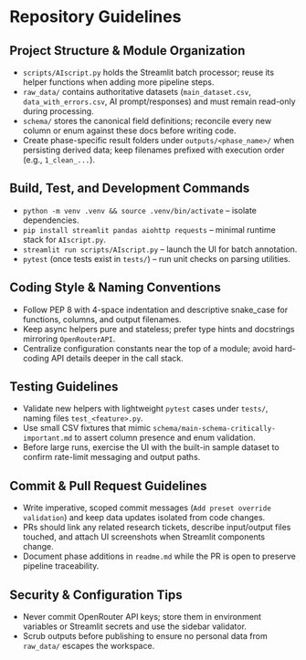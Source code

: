 # Repository Guidelines

## Project Structure & Module Organization
- `scripts/AIscript.py` holds the Streamlit batch processor; reuse its helper functions when adding more pipeline steps.
- `raw_data/` contains authoritative datasets (`main_dataset.csv`, `data_with_errors.csv`, AI prompt/responses) and must remain read-only during processing.
- `schema/` stores the canonical field definitions; reconcile every new column or enum against these docs before writing code.
- Create phase-specific result folders under `outputs/<phase_name>/` when persisting derived data; keep filenames prefixed with execution order (e.g., `1_clean_...`).

## Build, Test, and Development Commands
- `python -m venv .venv && source .venv/bin/activate` – isolate dependencies.
- `pip install streamlit pandas aiohttp requests` – minimal runtime stack for `AIscript.py`.
- `streamlit run scripts/AIscript.py` – launch the UI for batch annotation.
- `pytest` (once tests exist in `tests/`) – run unit checks on parsing utilities.

## Coding Style & Naming Conventions
- Follow PEP 8 with 4-space indentation and descriptive snake_case for functions, columns, and output filenames.
- Keep async helpers pure and stateless; prefer type hints and docstrings mirroring `OpenRouterAPI`.
- Centralize configuration constants near the top of a module; avoid hard-coding API details deeper in the call stack.

## Testing Guidelines
- Validate new helpers with lightweight `pytest` cases under `tests/`, naming files `test_<feature>.py`.
- Use small CSV fixtures that mimic `schema/main-schema-critically-important.md` to assert column presence and enum validation.
- Before large runs, exercise the UI with the built-in sample dataset to confirm rate-limit messaging and output paths.

## Commit & Pull Request Guidelines
- Write imperative, scoped commit messages (`Add preset override validation`) and keep data updates isolated from code changes.
- PRs should link any related research tickets, describe input/output files touched, and attach UI screenshots when Streamlit components change.
- Document phase additions in `readme.md` while the PR is open to preserve pipeline traceability.

## Security & Configuration Tips
- Never commit OpenRouter API keys; store them in environment variables or Streamlit secrets and use the sidebar validator.
- Scrub outputs before publishing to ensure no personal data from `raw_data/` escapes the workspace.
